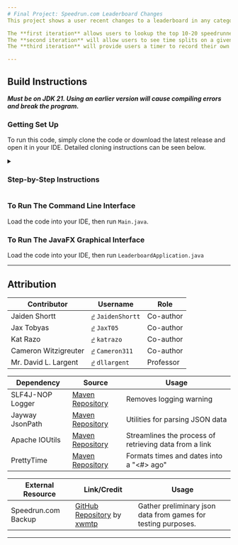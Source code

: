 ```yaml
---
# Final Project: Speedrun.com Leaderboard Changes
This project shows a user recent changes to a leaderboard in any category of any game. Results can be filtered by top position and sorted by a few methods.

The **first iteration** allows users to lookup the top 10-20 speedrunners on a given leaderboard. It runs in the Command-Line Interface.  
The **second iteration** will allow users to see time splits on a given speedrun. It will run in a JavaFX GUI.  
The **third iteration** will provide users a timer to record their own time splits. It will run in a JavaFX GUI.  

---
```

## Build Instructions
***Must be on JDK 21. Using an earlier version will cause compiling errors and break the program.***


### Getting Set Up
To run this code, simply clone the code or download the latest release and open it in your IDE. Detailed cloning instructions can be seen below.
<details>
   <summary><h3>Step-by-Step Instructions</h3></summary>
       <p>
       1. <a href="https://www.jetbrains.com/idea/download/" itemprop="Download IntelliJ">Install IntelliJ IDEA</a> if you haven't already, and make sure you have <a href="https://github.com/git-guides/install-git">the latest version of Git installed</a>. 
       <p>
       2. Once IntelliJ is open, navigate to <b>File > New > Project from Version Control</b>.
       <p>
       3. In the <kbd>URL</kbd> field, paste the link to this repository's code, which you can acquire by going to <kbd><> Code</kbd>.
       <p>
       4. Once Gradle finishes building the project, you can run your code.
</details>

### To Run The Command Line Interface
Load the code into your IDE, then run `Main.java`.  

### To Run The JavaFX Graphical Interface
Load the code into your IDE, then run `LeaderboardApplication.java`

---
## Attribution
| Contributor          | Username                                                       | Role      | 
|----------------------|----------------------------------------------------------------|-----------|
| Jaiden Shortt        | <kbd>[☍](https://github.com/JaidenShortt)</kbd> `JaidenShortt` | Co-author |
| Jax Tobyas           | <kbd>[☍](https://github.com/JaxT05)</kbd>       `JaxT05`       | Co-author |
| Kat Razo             | <kbd>[☍](https://github.com/katrazo)</kbd>      `katrazo`      | Co-author | 
| Cameron Witzigreuter | <kbd>[☍](https://github.com/Cameron311)</kbd>   `Cameron311`   | Co-author |
| Mr. David L. Largent | <kbd>[☍](https://github.com/dllargent)</kbd>    `dllargent`    | Professor |
       
| Dependency       | Source                                                                                   | Usage                                                  |
|------------------|------------------------------------------------------------------------------------------|--------------------------------------------------------|
| SLF4J-NOP Logger | [Maven Repository](https://mvnrepository.com/artifact/org.slf4j/slf4j-nop)               | Removes logging warning                                |
| Jayway JsonPath  | [Maven Repository](https://mvnrepository.com/artifact/com.jayway.jsonpath/json-path)     | Utilities for parsing JSON data                        |
| Apache IOUtils   | [Maven Repository](https://mvnrepository.com/artifact/commons-io/commons-io)             | Streamlines the process of retrieving data from a link |
| PrettyTime       | [Maven Repository](https://mvnrepository.com/artifact/org.ocpsoft.prettytime/prettytime) | Formats times and dates into a "<#> <times> ago"       |

| External Resource   | Link/Credit                                                                                   | Usage                                                         |
|---------------------|-----------------------------------------------------------------------------------------------|---------------------------------------------------------------|
| Speedrun.com Backup | [GitHub Repository](https://github.com/xwmtp/src-backup) by [xwmtp](https://github.com/xwmtp) | Gather preliminary json data from games for testing purposes. |

---
